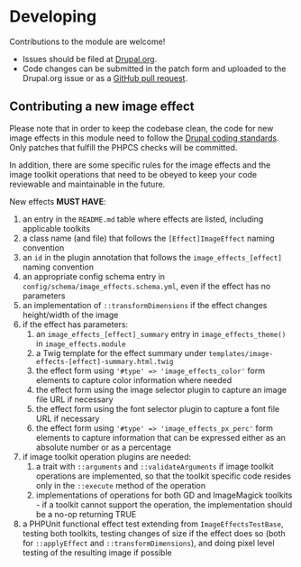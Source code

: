 # Developing

Contributions to the module are welcome!

* Issues should be filed at [Drupal.org].
* Code changes can be submitted in the patch form and uploaded to the Drupal.org
  issue or as a [GitHub pull request].

## Contributing a new image effect

Please note that in order to keep the codebase clean, the code for new image effects
in this module need to follow the [Drupal coding standards]. Only patches that fulfill
the PHPCS checks will be committed.

In addition, there are some specific rules for the image effects and the image toolkit
operations that need to be obeyed to keep your code reviewable and maintainable in the
future.

New effects **MUST HAVE**:
1. an entry in the ```README.md``` table where effects are listed, including applicable toolkits
2. a class name (and file) that follows the ```[Effect]ImageEffect``` naming convention
2. an ```id``` in the plugin annotation that follows the ```image_effects_[effect]``` naming convention
3. an appropriate config schema entry in ```config/schema/image_effects.schema.yml```, even if the effect has no parameters
4. an implementation of ```::transformDimensions``` if the effect changes height/width of the image
5. if the effect has parameters:
    1. an ```image_effects_[effect]_summary``` entry in ```image_effects_theme()``` in ```image_effects.module```
    2. a Twig template for the effect summary under ```templates/image-effects-[effect]-summary.html.twig```
    3. the effect form using ```'#type' => 'image_effects_color'``` form elements to capture color information where needed
    4. the effect form using the image selector plugin to capture an image file URL if necessary
    5. the effect form using the font selector plugin to capture a font file URL if necessary
    6. the effect form using ```'#type' => 'image_effects_px_perc'``` form elements to capture information that can be expressed either as an absolute number or as a percentage
6. if image toolkit operation plugins are needed:
    1. a trait with ```::arguments``` and ```::validateArguments``` if image toolkit operations are implemented, so that the toolkit specific code resides only in the ```::execute``` method of the operation
    2. implementations of operations for both GD and ImageMagick toolkits - if a toolkit cannot support the operation, the implementation should be a no-op returning TRUE
7. a PHPUnit functional effect test extending from ```ImageEffectsTestBase```, testing both toolkits,
testing changes of size if the effect does so (both for ```::applyEffect``` and ```::transformDimensions```), and doing pixel level testing of the resulting image if possible

[Drupal.org]: https://drupal.org/project/issues/image_effects
[GitHub pull request]: https://github.com/drupal-media/image_effects/pulls
[Drupal coding standards]: https://www.drupal.org/docs/develop/standards
